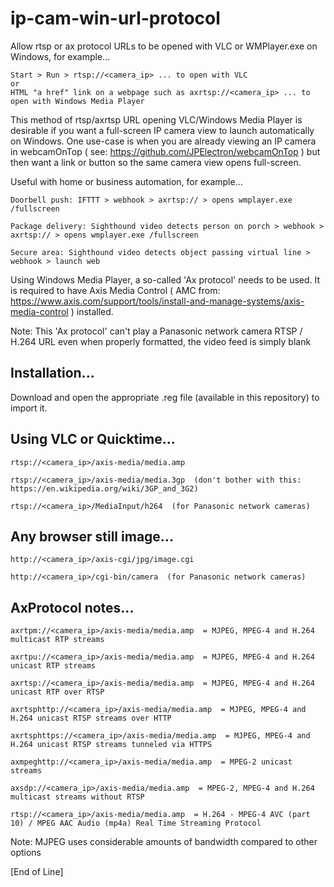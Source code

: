 # ip-cam-win-url-protocol

Allow rtsp or ax protocol URLs to be opened with VLC or WMPlayer.exe on Windows, for example...

    Start > Run > rtsp://<camera_ip> ... to open with VLC
    or
    HTML "a href" link on a webpage such as axrtsp://<camera_ip> ... to open with Windows Media Player

This method of rtsp/axrtsp URL opening VLC/Windows Media Player is desirable if you want a full-screen IP camera view to launch automatically on Windows.  One use-case is when you are already viewing an IP camera in webcamOnTop ( see: https://github.com/JPElectron/webcamOnTop ) but then want a link or button so the same camera view opens full-screen.

Useful with home or business automation, for example...

    Doorbell push: IFTTT > webhook > axrtsp:// > opens wmplayer.exe /fullscreen

    Package delivery: Sighthound video detects person on porch > webhook > axrtsp:// > opens wmplayer.exe /fullscreen
     
    Secure area: Sighthound video detects object passing virtual line > webhook > launch web

Using Windows Media Player, a so-called 'Ax protocol' needs to be used.  It is required to have Axis Media Control ( AMC from: https://www.axis.com/support/tools/install-and-manage-systems/axis-media-control ) installed.

Note: This 'Ax protocol' can't play a Panasonic network camera RTSP / H.264 URL even when properly formatted, the video feed is simply blank

## Installation...

Download and open the appropriate .reg file (available in this repository) to import it.

## Using VLC or Quicktime...

    rtsp://<camera_ip>/axis-media/media.amp

    rtsp://<camera_ip>/axis-media/media.3gp  (don't bother with this: https://en.wikipedia.org/wiki/3GP_and_3G2)

    rtsp://<camera_ip>/MediaInput/h264  (for Panasonic network cameras)

## Any browser still image...

    http://<camera_ip>/axis-cgi/jpg/image.cgi
    
    http://<camera_ip>/cgi-bin/camera  (for Panasonic network cameras)

## AxProtocol notes...

    axrtpm://<camera_ip>/axis-media/media.amp  = MJPEG, MPEG-4 and H.264 multicast RTP streams

    axrtpu://<camera_ip>/axis-media/media.amp  = MJPEG, MPEG-4 and H.264 unicast RTP streams
    
    axrtsp://<camera_ip>/axis-media/media.amp  = MJPEG, MPEG-4 and H.264 unicast RTP over RTSP

    axrtsphttp://<camera_ip>/axis-media/media.amp  = MJPEG, MPEG-4 and H.264 unicast RTSP streams over HTTP

    axrtsphttps://<camera_ip>/axis-media/media.amp  = MJPEG, MPEG-4 and H.264 unicast RTSP streams tunneled via HTTPS

    axmpeghttp://<camera_ip>/axis-media/media.amp  = MPEG-2 unicast streams

    axsdp://<camera_ip>/axis-media/media.amp  = MPEG-2, MPEG-4 and H.264 multicast streams without RTSP
    
    rtsp://<camera_ip>/axis-media/media.amp  = H.264 - MPEG-4 AVC (part 10) / MPEG AAC Audio (mp4a) Real Time Streaming Protocol

Note: MJPEG uses considerable amounts of bandwidth compared to other options

[End of Line]
